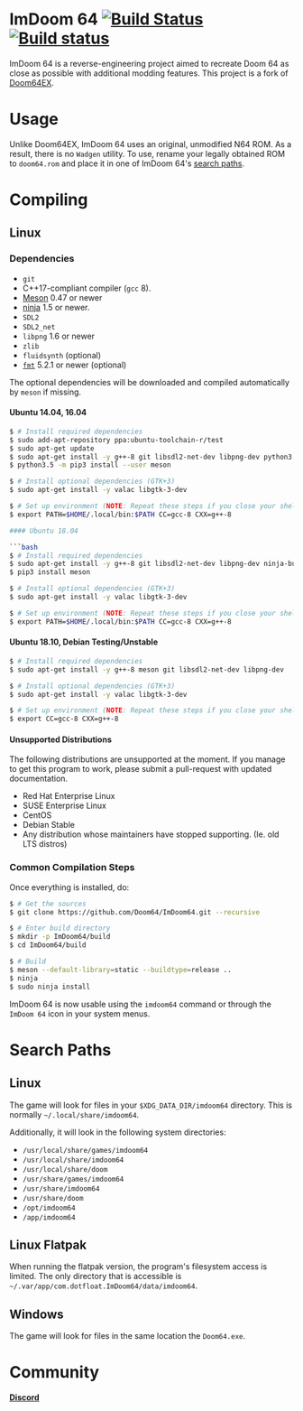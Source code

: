 ImDoom 64 [![Build Status](https://travis-ci.org/Doom64/ImDoom64.svg?branch=master)](https://travis-ci.org/Doom64/ImDoom64) [![Build status](https://ci.appveyor.com/api/projects/status/s2506ar0a2y4px0s?svg=true)](https://ci.appveyor.com/project/dotfloat/imdoom64)
========

ImDoom 64 is a reverse-engineering project aimed to recreate Doom 64 as close as
possible with additional modding features. This project is a fork of
[Doom64EX](https://github.com/svkaiser/Doom64EX).

# Usage

Unlike Doom64EX, ImDoom 64 uses an original, unmodified N64 ROM. As a result,
there is no `Wadgen` utility. To use, rename your legally obtained ROM to
`doom64.rom` and place it in one of ImDoom 64's [search paths](#search-paths).

# Compiling

## Linux

### Dependencies

- `git`
- C++17-compliant compiler (`gcc` 8).
- [Meson](https://mesonbuild.com/Getting-meson.html) 0.47 or newer
- [ninja](https://ninja-build.org/) 1.5 or newer.
- `SDL2`
- `SDL2_net`
- `libpng` 1.6 or newer
- `zlib`
- `fluidsynth` (optional)
- [`fmt`](http://fmtlib.net/latest/index.html) 5.2.1 or newer (optional)

The optional dependencies will be downloaded and compiled automatically by
`meson` if missing.

#### Ubuntu 14.04, 16.04

```bash
$ # Install required dependencies
$ sudo add-apt-repository ppa:ubuntu-toolchain-r/test
$ sudo apt-get update
$ sudo apt-get install -y g++-8 git libsdl2-net-dev libpng-dev python3.5 python3-pip
$ python3.5 -m pip3 install --user meson

$ # Install optional dependencies (GTK+3)
$ sudo apt-get install -y valac libgtk-3-dev

$ # Set up environment (NOTE: Repeat these steps if you close your shell)
$ export PATH=$HOME/.local/bin:$PATH CC=gcc-8 CXX=g++-8

#### Ubuntu 18.04

```bash
$ # Install required dependencies
$ sudo apt-get install -y g++-8 git libsdl2-net-dev libpng-dev ninja-build python3-pip
$ pip3 install meson

$ # Install optional dependencies (GTK+3)
$ sudo apt-get install -y valac libgtk-3-dev

$ # Set up environment (NOTE: Repeat these steps if you close your shell)
$ export PATH=$HOME/.local/bin:$PATH CC=gcc-8 CXX=g++-8
```

#### Ubuntu 18.10, Debian Testing/Unstable

```bash
$ # Install required dependencies
$ sudo apt-get install -y g++-8 meson git libsdl2-net-dev libpng-dev

$ # Install optional dependencies (GTK+3)
$ sudo apt-get install -y valac libgtk-3-dev

$ # Set up environment (NOTE: Repeat these steps if you close your shell)
$ export CC=gcc-8 CXX=g++-8
```

#### Unsupported Distributions

The following distributions are unsupported at the moment. If you manage to get
this program to work, please submit a pull-request with updated documentation.

- Red Hat Enterprise Linux
- SUSE Enterprise Linux
- CentOS
- Debian Stable
- Any distribution whose maintainers have stopped supporting. (Ie. old LTS distros)

### Common Compilation Steps

Once everything is installed, do:

```bash
$ # Get the sources
$ git clone https://github.com/Doom64/ImDoom64.git --recursive

$ # Enter build directory
$ mkdir -p ImDoom64/build
$ cd ImDoom64/build

$ # Build
$ meson --default-library=static --buildtype=release ..
$ ninja
$ sudo ninja install
```

ImDoom 64 is now usable using the `imdoom64` command or through the `ImDoom 64`
icon in your system menus.

# Search Paths

## Linux

The game will look for files in your `$XDG_DATA_DIR/imdoom64` directory. This is
normally `~/.local/share/imdoom64`.

Additionally, it will look in the following system directories:

- `/usr/local/share/games/imdoom64`
- `/usr/local/share/imdoom64`
- `/usr/local/share/doom`
- `/usr/share/games/imdoom64`
- `/usr/share/imdoom64`
- `/usr/share/doom`
- `/opt/imdoom64`
- `/app/imdoom64`

## Linux Flatpak

When running the flatpak version, the program's filesystem access is limited.
The only directory that is accessible is
`~/.var/app/com.dotfloat.ImDoom64/data/imdoom64`.

## Windows

The game will look for files in the same location the `Doom64.exe`.

# Community

**[Discord](https://discord.gg/AHd8t33)**
